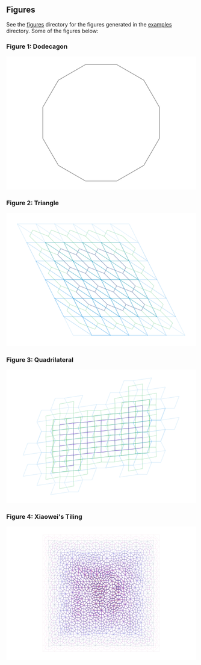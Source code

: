 
## Figures

See the [figures](figures) directory for the figures generated in the [examples](examples) directory. Some of the figures below:

### Figure 1: Dodecagon

![Dodecagon](figures/dodecagon.png)

### Figure 2: Triangle

![Triangle](figures/triangle.png)

### Figure 3: Quadrilateral

![Quadrilateral](figures/quadrilateral.png)

### Figure 4: Xiaowei's Tiling

![Xiaowei](figures/xiaowei.png)
